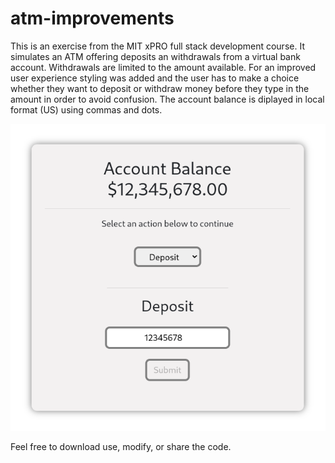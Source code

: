 # atm-improvements

This is an exercise from the MIT xPRO full stack development course. It simulates an ATM offering deposits an withdrawals from a virtual bank account. Withdrawals are limited to the amount available. For an improved user experience styling was added and the user has to make a choice whether they want to deposit or withdraw money before they type in the amount in order to avoid confusion. The account balance is diplayed in local format (US) using commas and dots.

![screenshot](https://github.com/fab-log/atm-improvements/blob/main/screenshot.png)

Feel free to download use, modify, or share the code.
